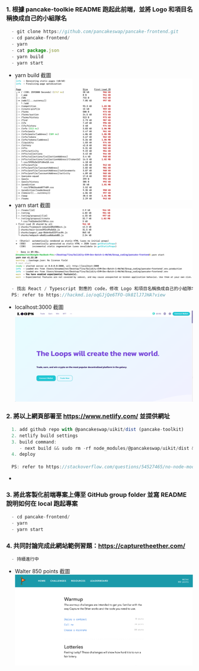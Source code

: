 ### 1. 根據 pancake-toolkie README 跑起此前端，並將 Logo 和項目名稱換成自己的小組隊名
```js
  - git clone https://github.com/pancakeswap/pancake-frontend.git
  - cd pancake-frontend/
  - yarn
  - cat package.json
  - yarn build
  - yarn start
```
- yarn build 截圖 ![](./hw1_yarn_build.png)
- yarn start 截圖 ![](./hw1_yarn_start.png)
```js
  - 找出 React / Typescript 對應的 code，修改 Logo 和項目名稱換成自己的小組隊名
  PS: refer to https://hackmd.io/oqGJjQe6TFO-Uk8IlJ7JHA?view
```
- localhost:3000 截圖 ![](./hw2_localhost.png)

### 2. 將以上網頁部署至 https://www.netlify.com/ 並提供網址
```js
  1. add github repo with @pancakeswap/uikit/dist (pancake-toolkit)
  2. netlify build settings
  3. build command:
     - next build && sudo rm -rf node_modules/@pancakeswap/uikit/dist && sudo cp -fR dist node_modules/@pancakeswap/uikit && sudo rm -rf dist
  4. deploy

  PS: refer to https://stackoverflow.com/questions/54527465/no-node-modules-from-netlify-deploy
```
- 

### 3. 將此客製化前端專案上傳至 GitHub group folder 並寫 README 說明如何在 local 跑起專案
```js
  - cd pancake-frontend/
  - yarn
  - yarn start
```

### 4. 共同討論完成此網站範例習題：https://capturetheether.com/
```js
  - 持續進行中
```
- Walter 850 points 截圖 ![](./hw4_score.png)
